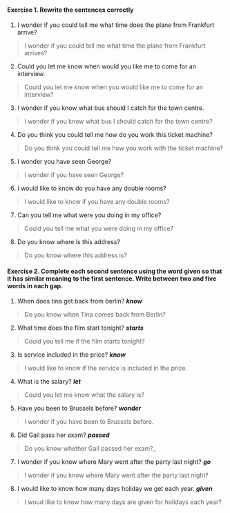 #### Exercise 1. Rewrite the sentences correctly

1. I wonder if you could tell me what time does the plane from Frankfurt arrive?

>I wonder if you could tell me what time the plane from Frankfurt arrives?

2. Could you let me know when would you like me to come for an interview.

>Could you let me know when you would like me to come for an interview?

3. I wonder if you know what bus should I catch for the town centre.

>I wonder if you know what bus I should catch for the town centre?

4. Do you think you could tell me how do you work this ticket machine?

>Do you think you could tell me how you work with the ticket machine?

5. I wonder you have seen George?

>I wonder if you have seen George?

6. I would like to know do you have any double rooms?

>I would like to know if you have any double rooms?

7. Can you tell me what were you doing in my office?

>Could you tell me what you were doing in my office?

8. Do you know where is this address?

>Do you know where this address is?

#### Exercise 2. Complete each second sentence using the word given so that it has similar meaning to the first sentence. Write between two and five words in each gap.

1. When does tina get back from berlin? **_know_**

>Do you know when Tina comes back from Berlin?

2. What time does the film start tonight? **_starts_**

>Could you tell me if the film starts tonight?

3. Is service included in the price? **_know_**

>I would like to know if the service is included in the price.

4. What is the salary? **_let_**

>Could you let me know what the salary is?

5. Have you been to Brussels before? **_wonder_**

>I wonder if you have been to Brussels before.

6. Did Gail pass her exam? **_passed_**

>Do you know whether Gail passed her exam?_

7. I wonder if you know where Mary went after the party last night? **_go_**

>I wonder if you know where Mary went after the party last night?

8. I would like to know how many days holiday we get each year. **_given_**

>I woud like to know how many days are given for holidays each year?
